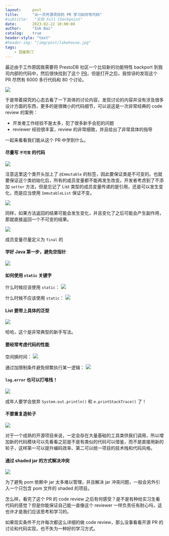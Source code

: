 ```yaml
---
layout:     post
title:      "从一次开源项目的 PR 学习如何写代码"
#subtitle:   "实现 Full Checkpoint"
date:       2023-02-22 10:00:00
author:     "Ink Bai"
catalog:    true
header-style: "text"
#header-img: "/img/post/lakehouse.jpg"
tags:
    - 因崔斯汀
---
```


最近由于工作原因我需要将 PrestoDB 社区一个比较新的功能特性 backport 到我司内部的代码中，然后很快找到了这个 [PR](https://github.com/prestodb/presto/pull/16999)，但是打开之后，我惊讶的发现这个 PR 尽然有 6000 多行代码和 80 个讨论。

![](/img/content/screenshot-20230222-232116.png)

于是带着探究的心态去看了一下具体的讨论内容，发现讨论的内容并没有涉及很多设计方面的东西，更多的是很微小的代码细节，可以说这是一次非常经典的 code review 的案例：

- 开发者工作经验不是太多，犯了很多新手会犯的问题
- reviewer 经验很丰富，review 的非常细致，并且给出了非常具体的指导

一起来看看我们能从这个 PR 中学到什么。

#### 尽量写 `不可变` 的代码
![](/img/content/screenshot-20230222-233152.jpg)

注意这里这个类开头加上了 `@Immutable` 的标签，因此要保证类是不可变的。也就要保证这个类初始化后，所有的成员变量都不能再发生改变。开发者考虑到了不添加 `setter` 方法，但是忘记了 List 类型的成员变量传递的是引用，还是可以发生变化，而是应当使用 `ImmutableList` 保证不变。

![](/img/content/screenshot-20230222-235548.png)

同样，如果方法返回的结果可能会发生变化，并且变化了之后可能会产生副作用，那就直接返回一个不可变的结果。

![](/img/content/screenshot-20230223-000941.png)

成员变量尽量定义为 `final` 的

#### 学好 Java 第一步，避免空指针
![](/img/content/screenshot-20230222-234440.png)

#### 如何使用 `static` 关键字
什么时候应该使用 `static`：
![](/img/content/screenshot-20230223-002307.png)

什么时候不应该使用 `static`：
![](/img/content/screenshot-20230222-234930.png)

#### List 要带上具体的泛型
![](/img/content/screenshot-20230222-235158.png)

哈哈，这个是非常典型的新手写法。

#### 要经常考虑代码的性能
空间换时间：
![](/img/content/screenshot-20230223-000343.png)

通过加限制条件避免频繁执行某一逻辑：
![](/img/content/screenshot-20230223-002936.png)

#### `log.error` 也可以打堆栈！
![](/img/content/screenshot-20230223-001513.png)

成年人要学会放弃 `System.out.println()` 和 `e.printStackTrace()` 了！

#### 不要重复造轮子
![](/img/content/screenshot-20230223-001809.png)

对于一个成熟的开源项目来说，一定会存在大量基础的工具类供我们调用，所以增加新的代码模块可以先看看之前是不是有类似的代码可以借鉴，而不是直接用新的轮子，这样第一可以提升编码效率、第二可以统一项目的技术栈和代码风格。

#### 通过 shaded jar 的方式解决冲突
![](/img/content/screenshot-20230223-003531.png)

为了避免 pom 依赖中 jar 太多难以管理，并且解决 jar 冲突问题，一般会另外引入一个只包含 pom 文件的 shaded 的项目。

怎么样，看完了这个 PR 的 code review 之后有何感受？是不是有种给实习生看代码的感觉？但是你能保证自己能一直像这个 reviewer 一样负责任有耐心吗，这也许才是我们应该思考和学习的。

如果现实条件不允许每次都这么详细的做 code review，那么没事看看开源 PR 的讨论和代码实现，也不失为一种好的学习方式。
